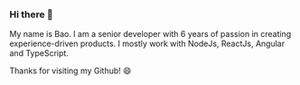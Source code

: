 ### Hi there 👋

My name is Bao. I am a senior developer with 6 years of passion in creating experience-driven products. I mostly work with NodeJs, ReactJs, Angular and TypeScript.

Thanks for visiting my Github! 😄

<!--
**baohoangstan/baohoangstan** is a ✨ _special_ ✨ repository because its `README.md` (this file) appears on your GitHub profile.

Here are some ideas to get you started:

- 🔭 I’m currently working on ...
- 🌱 I’m currently learning ...
- 👯 I’m looking to collaborate on ...
- 🤔 I’m looking for help with ...
- 💬 Ask me about ...
- 📫 How to reach me: ...
- 😄 Pronouns: ...
- ⚡ Fun fact: ...
-->
